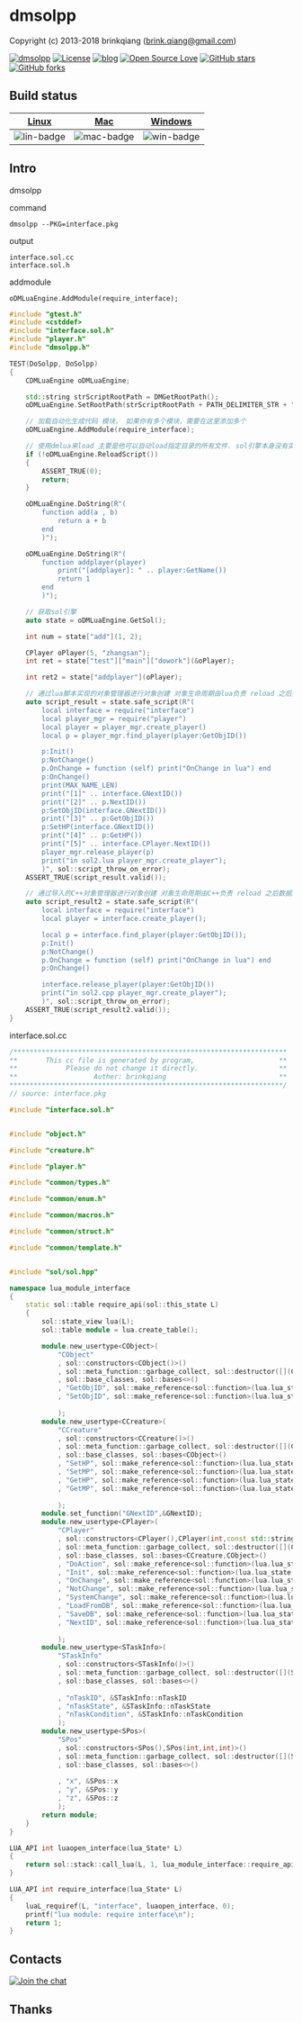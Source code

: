 # dmsolpp

Copyright (c) 2013-2018 brinkqiang (brink.qiang@gmail.com)

[![dmsolpp](https://img.shields.io/badge/brinkqiang-dmsolpp-blue.svg?style=flat-square)](https://github.com/brinkqiang/dmsolpp)
[![License](https://img.shields.io/badge/license-MIT-brightgreen.svg)](https://github.com/brinkqiang/dmsolpp/blob/master/LICENSE)
[![blog](https://img.shields.io/badge/Author-Blog-7AD6FD.svg)](https://brinkqiang.github.io/)
[![Open Source Love](https://badges.frapsoft.com/os/v3/open-source.png)](https://github.com/brinkqiang)
[![GitHub stars](https://img.shields.io/github/stars/brinkqiang/dmsolpp.svg?label=Stars)](https://github.com/brinkqiang/dmsolpp) 
[![GitHub forks](https://img.shields.io/github/forks/brinkqiang/dmsolpp.svg?label=Fork)](https://github.com/brinkqiang/dmsolpp)

## Build status
| [Linux][lin-link] | [Mac][mac-link] | [Windows][win-link] |
| :---------------: | :----------------: | :-----------------: |
| ![lin-badge]      | ![mac-badge]       | ![win-badge]        |

[lin-badge]: https://github.com/brinkqiang/dmsolpp/workflows/linux/badge.svg "linux build status"
[lin-link]:  https://github.com/brinkqiang/dmsolpp/actions/workflows/linux.yml "linux build status"
[mac-badge]: https://github.com/brinkqiang/dmsolpp/workflows/mac/badge.svg "mac build status"
[mac-link]:  https://github.com/brinkqiang/dmsolpp/actions/workflows/mac.yml "mac build status"
[win-badge]: https://github.com/brinkqiang/dmsolpp/workflows/win/badge.svg "win build status"
[win-link]:  https://github.com/brinkqiang/dmsolpp/actions/workflows/win.yml "win build status"

## Intro
dmsolpp

command
```
dmsolpp --PKG=interface.pkg
```
output
```
interface.sol.cc
interface.sol.h
```
addmodule
```
oDMLuaEngine.AddModule(require_interface);
```

```cpp
#include "gtest.h"
#include <cstddef>
#include "interface.sol.h"
#include "player.h"
#include "dmsolpp.h"

TEST(DoSolpp, DoSolpp)
{
    CDMLuaEngine oDMLuaEngine;

    std::string strScriptRootPath = DMGetRootPath();
    oDMLuaEngine.SetRootPath(strScriptRootPath + PATH_DELIMITER_STR + ".." + PATH_DELIMITER_STR + "script");

    // 加载自动化生成代码 模块， 如果你有多个模块，需要在这里添加多个
    oDMLuaEngine.AddModule(require_interface);

    // 使用dmlua来load 主要是他可以自动load指定目录的所有文件. sol引擎本身没有实现这个功能.
    if (!oDMLuaEngine.ReloadScript())
    {
        ASSERT_TRUE(0);
        return;
    }

    oDMLuaEngine.DoString(R"(
        function add(a , b)
            return a + b
        end
        )");

    oDMLuaEngine.DoString(R"(
        function addplayer(player)
            print("[addplayer]: " .. player:GetName())
            return 1
        end
        )");

    // 获取sol引擎
    auto state = oDMLuaEngine.GetSol();

    int num = state["add"](1, 2);

    CPlayer oPlayer(5, "zhangsan");
    int ret = state["test"]["main"]["dowork"](&oPlayer);

    int ret2 = state["addplayer"](oPlayer);

    // 通过lua脚本实现的对象管理器进行对象创建 对象生命周期由lua负责 reload 之后数据丢失
    auto script_result = state.safe_script(R"(
        local interface = require("interface")
        local player_mgr = require("player")
        local player = player_mgr.create_player()
        local p = player_mgr.find_player(player:GetObjID())

        p:Init()
        p:NotChange()
        p.OnChange = function (self) print("OnChange in lua") end
        p:OnChange()
        print(MAX_NAME_LEN)
        print("[1]" .. interface.GNextID())
        print("[2]" .. p.NextID())
        p:SetObjID(interface.GNextID())
        print("[3]" .. p:GetObjID())
        p:SetHP(interface.GNextID())
        print("[4]" .. p:GetHP())
        print("[5]" .. interface.CPlayer.NextID())
        player_mgr.release_player(p)
        print("in sol2.lua player_mgr.create_player");
        )", sol::script_throw_on_error);
    ASSERT_TRUE(script_result.valid());

    // 通过导入的C++对象管理器进行对象创建 对象生命周期由C++负责 reload 之后数据还在
    auto script_result2 = state.safe_script(R"(
        local interface = require("interface")
        local player = interface.create_player();

        local p = interface.find_player(player:GetObjID());
        p:Init()
        p:NotChange()
        p.OnChange = function (self) print("OnChange in lua") end
        p:OnChange()

        interface.release_player(player:GetObjID())
        print("in sol2.cpp player_mgr.create_player");
        )", sol::script_throw_on_error);
    ASSERT_TRUE(script_result2.valid());
}

```

interface.sol.cc
```cpp
/********************************************************************
**       This cc file is generated by program,                     **
**            Please do not change it directly.                    **
**                   Auther: brinkqiang                            **
********************************************************************/
// source: interface.pkg

#include "interface.sol.h"


#include "object.h"

#include "creature.h"

#include "player.h"

#include "common/types.h"

#include "common/enum.h"

#include "common/macros.h"

#include "common/struct.h"

#include "common/template.h"


#include "sol/sol.hpp"

namespace lua_module_interface
{
    static sol::table require_api(sol::this_state L)
    {
        sol::state_view lua(L);
        sol::table module = lua.create_table();

        module.new_usertype<CObject>(
            "CObject"
            , sol::constructors<CObject()>()
            , sol::meta_function::garbage_collect, sol::destructor([](CObject& temp) { temp.~CObject(); })
            , sol::base_classes, sol::bases<>()
            , "GetObjID", sol::make_reference<sol::function>(lua.lua_state(), &CObject::GetObjID)
            , "SetObjID", sol::make_reference<sol::function>(lua.lua_state(), &CObject::SetObjID)
            
            );
        module.new_usertype<CCreature>(
            "CCreature"
            , sol::constructors<CCreature()>()
            , sol::meta_function::garbage_collect, sol::destructor([](CCreature& temp) { temp.~CCreature(); })
            , sol::base_classes, sol::bases<CObject>()
            , "SetHP", sol::make_reference<sol::function>(lua.lua_state(), &CCreature::SetHP)
            , "SetMP", sol::make_reference<sol::function>(lua.lua_state(), &CCreature::SetMP)
            , "GetHP", sol::make_reference<sol::function>(lua.lua_state(), &CCreature::GetHP)
            , "GetMP", sol::make_reference<sol::function>(lua.lua_state(), &CCreature::GetMP)
            
            );
        module.set_function("GNextID",&GNextID);
        module.new_usertype<CPlayer>(
            "CPlayer"
            , sol::constructors<CPlayer(),CPlayer(int,const std::string&),CPlayer(const std::string&)>()
            , sol::meta_function::garbage_collect, sol::destructor([](CPlayer& temp) { temp.~CPlayer(); })
            , sol::base_classes, sol::bases<CCreature,CObject>()
            , "DoAction", sol::make_reference<sol::function>(lua.lua_state(), &CPlayer::DoAction)
            , "Init", sol::make_reference<sol::function>(lua.lua_state(), &CPlayer::Init)
            , "OnChange", sol::make_reference<sol::function>(lua.lua_state(), &CPlayer::OnChange)
            , "NotChange", sol::make_reference<sol::function>(lua.lua_state(), &CPlayer::NotChange)
            , "SystemChange", sol::make_reference<sol::function>(lua.lua_state(), &CPlayer::SystemChange)
            , "LoadFromDB", sol::make_reference<sol::function>(lua.lua_state(), &CPlayer::LoadFromDB)
            , "SaveDB", sol::make_reference<sol::function>(lua.lua_state(), &CPlayer::SaveDB)
            , "NextID", sol::make_reference<sol::function>(lua.lua_state(), &CPlayer::NextID)
            
            );
        module.new_usertype<STaskInfo>(
            "STaskInfo"
            , sol::constructors<STaskInfo()>()
            , sol::meta_function::garbage_collect, sol::destructor([](STaskInfo& temp) { temp.~STaskInfo(); })
            , sol::base_classes, sol::bases<>()
            
            , "nTaskID", &STaskInfo::nTaskID
            , "nTaskState", &STaskInfo::nTaskState
            , "nTaskCondition", &STaskInfo::nTaskCondition
            );
        module.new_usertype<SPos>(
            "SPos"
            , sol::constructors<SPos(),SPos(int,int,int)>()
            , sol::meta_function::garbage_collect, sol::destructor([](SPos& temp) { temp.~SPos(); })
            , sol::base_classes, sol::bases<>()
            
            , "x", &SPos::x
            , "y", &SPos::y
            , "z", &SPos::z
            );
        return module;
    }
}

LUA_API int luaopen_interface(lua_State* L)
{
    return sol::stack::call_lua(L, 1, lua_module_interface::require_api);
}

LUA_API int require_interface(lua_State* L)
{
    luaL_requiref(L, "interface", luaopen_interface, 0);
    printf("lua module: require interface\n");
    return 1;
}
```
## Contacts
[![Join the chat](https://badges.gitter.im/brinkqiang/dmsolpp/Lobby.svg)](https://gitter.im/brinkqiang/dmsolpp)

## Thanks
